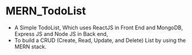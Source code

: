 # MERN_TodoList
* A Simple TodoList, Which uses ReactJS in Front End and MongoDB, Express JS and Node JS in Back end,
* To build a CRUD (Create, Read, Update, and Delete) List by using the MERN stack.

